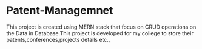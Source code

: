 # Patent-Managemnet
This project is created using MERN stack that focus on CRUD operations on the Data in Database.This project is developed for my college to store their patents,conferences,projects details etc.,
